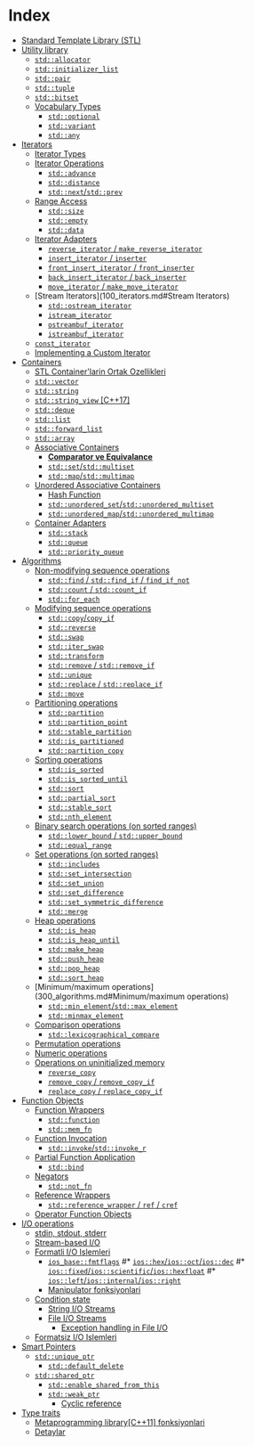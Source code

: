 # Index 

* [Standard Template Library (STL)](010_giris.md)
* [Utility library](020_utilities.md)
  * [`std::allocator`](020_utilities.md#stdallocator)
  * [`std::initializer_list`](020_utilities.md#stdinitializer_list)
  * [`std::pair`](020_utilities.md#stdpair)
  * [`std::tuple`](020_utilities.md#stdtuple)
  * [`std::bitset`](020_utilities.md#stdbitset)
  * [Vocabulary Types](020_utilities.md#vocabulary-types)
    * [`std::optional`](020_utilities.md#stdoptional)
    * [`std::variant`](020_utilities.md#stdvariant)
    * [`std::any`](020_utilities.md#stdany)
* [Iterators](100_iterators.md#Iterators)
  * [Iterator Types](100_iterators.md#iterator-types)
  * [Iterator Operations](100_iterators.md#iterator-operations)
    * [`std::advance`](100_iterators.md#stdadvance)
    * [`std::distance`](100_iterators.md#stddistance)
    * [`std::next`/`std::prev`](100_iterators.md#stdnextstdprev)
  * [Range Access](100_iterators.md#range-access)
    * [`std::size`](100_iterators.md#stdsize)
    * [`std::empty`](100_iterators.md#stdempty)
    * [`std::data`](100_iterators.md#stddata)
  * [Iterator Adapters](100_iterators.md#iterator-adapters)
    * [`reverse_iterator` / `make_reverse_iterator`](100_iterators.md#reverse_iterator--make_reverse_iterator)
    * [`insert_iterator` / `inserter`](100_iterators.md#insert_iterator--inserter)
    * [`front_insert_iterator` / `front_inserter`](100_iterators.md#front_insert_iterator--front_inserter)
    * [`back_insert_iterator` / `back_inserter`](100_iterators.md#back_insert_iterator--back_inserter)
    * [`move_iterator` / `make_move_iterator`](100_iterators.md#move_iterator--make_move_iterator)
  * [Stream Iterators](100_iterators.md#Stream Iterators)
    * [`std::ostream_iterator`](100_iterators.md#stdostream_iterator)
    * [`istream_iterator`](100_iterators.md#istream_iterator)
    * [`ostreambuf_iterator`](100_iterators.md#ostreambuf_iterator)
    * [`istreambuf_iterator`](100_iterators.md#istreambuf_iterator)
  * [`const_iterator`](100_iterators.md#const_iterator)
  * [Implementing a Custom Iterator](101_iterators_impl.md#implementing-a-custom-iterator)
* [Containers](200_containers.md#containers)
  * [STL Container'larin Ortak Ozellikleri](200_containers.md#stl-containerlarin-ortak-ozellikleri)
  <!-- 
    * [[SequenceContainer](https://en.cppreference.com/w/cpp/named_req/SequenceContainer)](210_sequence_containers.md#[SequenceContainer](https://en.cppreference.com/w/cpp/named_req/SequenceContainer))
    * [Requirements](210_sequence_containers.md#Requirements)
    * [Optional requirements](210_sequence_containers.md#Optional requirements)
    * [Sequence containers in the standard library](210_sequence_containers.md#Sequence containers in the standard library)
    * [Trade-offs / usage notes](210_sequence_containers.md#Trade-offs / usage notes)
  -->
  * [`std::vector`](211_vector.md)
  * [`std::string`](212_string.md)
  * [`std::string_view` [C++17]](213_string_view.md)
  * [`std::deque`](214_deque.md)
  * [`std::list`](215_list.md)
  * [`std::forward_list`](216_forward_list.md)
  * [`std::array`](217_array.md)
  * [Associative Containers](240_associative_containers.md)
    * [**Comparator ve Equivalance**  ](240_associative_containers.md#comparator-ve-equivalance)
    * [`std::set`/`std::multiset`](241_set.md)
    * [`std::map`/`std::multimap`](242_map.md)
  * [Unordered Associative Containers](250_unordered_associative_containers.md)
    * [Hash Function](250_unordered_associative_containers.md#hash-function)
    * [`std::unordered_set`/`std::unordered_multiset`](251_unordered_set.md)
    * [`std::unordered_map`/`std::unordered_multimap`](252_unordered_map.md)
  * [Container Adapters](280_container_adaptors.md#container-adapters)
    * [`std::stack`](281_stack.md#)
    * [`std::queue`](282_queue.md#)
    * [`std::priority_queue`](283_priority_queue.md#)
* [Algorithms](300_algorithms.md)
  * [Non-modifying sequence operations](300_algorithms.md#non-modifying-sequence-operations)
    * [`std::find` / `std::find_if` / `find_if_not`](300_algorithms.md#stdfind--stdfind_if--find_if_not)
    * [`std::count` / `std::count_if`](300_algorithms.md#stdcount--stdcount_if)
    * [`std::for_each`](300_algorithms.md#std::for_each)
  * [Modifying sequence operations](300_algorithms.md#modifying-sequence-operations)
    * [`std::copy`/`copy_if`](300_algorithms.md#std::copy`/`copy_if)
    * [`std::reverse`](300_algorithms.md#std::reverse)
    * [`std::swap`](300_algorithms.md#std::swap)
    * [`std::iter_swap`](300_algorithms.md#std::iter_swap)
    * [`std::transform`](300_algorithms.md#std::transform)
    * [`std::remove` / `std::remove_if`](300_algorithms.md#stdremove--stdremove_if)
    * [`std::unique`](300_algorithms.md#stdunique)
    * [`std::replace` / `std::replace_if`](300_algorithms.md#stdreplace--stdreplace_if)
    * [`std::move`](300_algorithms.md#stdmove)
  * [Partitioning operations](300_algorithms.md#partitioning-operations)
    * [`std::partition`](300_algorithms.md#stdpartition)
    * [`std::partition_point`](300_algorithms.md#stdpartition_point)
    * [`std::stable_partition`](300_algorithms.md#stdstable_partition)
    * [`std::is_partitioned`](300_algorithms.md#stdis_partitioned)
    * [`std::partition_copy`](300_algorithms.md#stdpartition_copy)
  * [Sorting operations](300_algorithms.md#sorting-operations)
    * [`std::is_sorted`](300_algorithms.md#stdis_sorted)
    * [`std::is_sorted_until`](300_algorithms.md#stdis_sorted_until)
    * [`std::sort`](300_algorithms.md#stdsort)
    * [`std::partial_sort`](300_algorithms.md#stdpartial_sort)
    * [`std::stable_sort`](300_algorithms.md#stdstable_sort)
    * [`std::nth_element`](300_algorithms.md#stdnth_element)
  * [Binary search operations (on sorted ranges)](300_algorithms.md#binary-search-operations-on-sorted-ranges)
    * [`std::lower_bound` / `std::upper_bound`](300_algorithms.md#stdlower_bound--stdupper_bound)
    * [`std::equal_range`](300_algorithms.md#stdequal_range)
  * [Set operations (on sorted ranges)](300_algorithms.md#set-operations-on-sorted-ranges)
    * [`std::includes`](300_algorithms.md#stdincludes)
    * [`std::set_intersection`](300_algorithms.md#stdset_intersection)
    * [`std::set_union`](300_algorithms.md#stdset_union)
    * [`std::set_difference`](300_algorithms.md#stdset_difference)
    * [`std::set_symmetric_difference`](300_algorithms.md#stdset_symmetric_difference)
    * [`std::merge`](300_algorithms.md#stdmerge)
  * [Heap operations](300_algorithms.md#heap-operations)
    * [`std::is_heap`](300_algorithms.md#stdis_heap)
    * [`std::is_heap_until`](300_algorithms.md#stdis_heap_until)
    * [`std::make_heap`](300_algorithms.md#stdmake_heap)
    * [`std::push_heap`](300_algorithms.md#stdpush_heap)
    * [`std::pop_heap`](300_algorithms.md#stdpop_heap)
    * [`std::sort_heap`](300_algorithms.md#stdsort_heap)
  * [Minimum/maximum operations](300_algorithms.md#Minimum/maximum operations)
    * [`std::min_element`/`std::max_element`](300_algorithms.md#stdmin_elementstdmax_element)
    * [`std::minmax_element`](300_algorithms.md#stdminmax_element)
  * [Comparison operations](300_algorithms.md#comparison-operations)
    * [`std::lexicographical_compare`](300_algorithms.md#stdlexicographical_compare)
  * [Permutation operations](300_algorithms.md#permutation-operations)
  * [Numeric operations](300_algorithms.md#numeric-operations)
  * [Operations on uninitialized memory](300_algorithms.md#operations-on-uninitialized-memory)
    * [`reverse_copy`](300_algorithms.md#reverse_copy)
    * [`remove_copy` / `remove_copy_if`](300_algorithms.md#remove_copy--remove_copy_if)
    * [`replace_copy` / `replace_copy_if`](300_algorithms.md#replace_copy--replace_copy_if)
* [Function Objects](400_function_objects.md#function-objects)
  * [Function Wrappers](400_function_objects.md#function-wrappers)
    * [`std::function`](400_function_objects.md#stdfunction)
    * [`std::mem_fn`](400_function_objects.md#stdmem_fn)
  * [Function Invocation](400_function_objects.md#function-invocation)
    * [`std::invoke`/`std::invoke_r`](400_function_objects.md#stdinvokestdinvoke_r)
  * [Partial Function Application](400_function_objects.md#partial-function-application)
    * [`std::bind`](400_function_objects.md#stdbind)
  * [Negators](400_function_objects.md#negators)
    * [`std::not_fn`](400_function_objects.md#stdnot_fn)
  * [Reference Wrappers](400_function_objects.md#reference-wrappers)
    * [`std::reference_wrapper` / `ref` / `cref`](400_function_objects.md#stdreference_wrapper--ref--cref)
  * [Operator Function Objects](400_function_objects.md#operator-function-objects)
* [I/O operations](500_io_operations.md)
  * [stdin, stdout, stderr](500_io_operations.md#stdin-stdout-stderr)
  * [Stream-based I/O](500_io_operations.md#stream-based-io)
  * [Formatli I/O Islemleri](500_io_operations.md#formatli-io-islemleri)
    * [`ios_base::fmtflags`](500_io_operations.md#ios_basefmtflags)
    #* [`ios::hex`/`ios::oct`/`ios::dec`](500_io_operations.md#ioshexiosoctiosdec)
    #* [`ios::fixed`/`ios::scientific`/`ios::hexfloat`](500_io_operations.md#iosfixediosscientificioshexfloat)
    #* [`ios::left`/`ios::internal`/`ios::right`](500_io_operations.md#iosleftiosinternaliosright)
    * [Manipulator fonksiyonlari](500_io_operations.md#manipulator-fonksiyonlari)
    <!-- * [`std::format` [C++20]](500_io_operations.md#stdformatc20) -->
  * [Condition state](500_io_operations.md#condition-state)
    * [String I/O Streams](500_io_operations.md#string-io-streams)
    * [File I/O Streams](500_io_operations.md#file-io-streams)
      * [ Exception handling in File I/O](500_io_operations.md#exception-handling-in-file-io)
  * [Formatsiz I/O Islemleri](500_io_operations.md#formatsiz-io-islemleri)
* [Smart Pointers](512_smart_pointers.md)
  * [`std::unique_ptr`](513_unique_ptr.md#stdunique_ptr)
    * [`std::default_delete`](513_unique_ptr.md#stddefault_delete)
  * [`std::shared_ptr`](514_shared_ptr.md#stdshared_ptr)
    * [`std::enable_shared_from_this`](514_shared_ptr.md#stdenable_shared_from_this)
    * [`std::weak_ptr`](514_shared_ptr.md#stdweak_ptr)
      * [Cyclic reference](514_shared_ptr.md#cyclic-reference)
* [Type traits](520_type_traits.md#type-traits)
  * [Metaprogramming library[C++11] fonksiyonlari](520_type_traits.md#metaprogramming-libraryc11-fonksiyonlari)
  * [Detaylar](521_type_traits_details.md#type-traits---detay)


<!-- 

* [Random Kutuphanesi](530_random.md#Random Kutuphanesi)
  * [Random number engines](530_random.md#Random number engines)
    * [`std::mt19937`](530_random.md#std::mt19937)
    * [seed degerini gercek rastgele sayi yapmak](530_random.md#seed degerini gercek rastgele sayi yapmak)
  * [Random number engine adaptors](530_random.md#Random number engine adaptors)
  * [Distribution](530_random.md#Distribution)
    * [Uniform Distribution](530_random.md#Uniform Distribution)
    * [Normal Distribution](530_random.md#Normal Distribution)
    * [Bernoulli Distribution](530_random.md#Bernoulli Distribution)
    * [Discrete Distribution](530_random.md#Discrete Distribution)
  * [Rastgele sayi uretimi ile ilgili algoritmalar](530_random.md#Rastgele sayi uretimi ile ilgili algoritmalar)
    * [`shuffle`](530_random.md#shuffle)
    * [`generate` / `generate_n`](530_random.md#generate` / `generate_n)
* [std::ratio](535_ratio.md#std::ratio)
    * [Member Objects](535_ratio.md#Member Objects)
    #* [`num` [static]](535_ratio.md#num` [static])
    #* [`den` [static]](535_ratio.md#den` [static])
    * [Types](535_ratio.md#Types)
    * [Arithmetic](535_ratio.md#Arithmetic)
    * [Comparison](535_ratio.md#Comparison)
* [Chrono Library](540_chrono.md#Chrono Library)
    * [`std::chrono::duration`](540_chrono.md#std::chrono::duration)
    #* [Member functions](540_chrono.md#Member functions)
    #* [Non-member functions](540_chrono.md#Non-member functions)
* [Vocabulary Types [C++17]](9999_notlar.md#Vocabulary Types [C++17])
  * [`std::optional`](9999_notlar.md#std::optional)
    * [`nullopt` ](9999_notlar.md#nullopt` )
    * [Bazi Kullanim Senaryolari](9999_notlar.md#Bazi Kullanim Senaryolari)
    * [`std::variant`](9999_notlar.md#std::variant)
9999_notlar.md:###* 
    #* [`std::monostate`](9999_notlar.md#std::monostate)
    * [`std::any`](9999_notlar.md#std::any)
    #* [Member functions](9999_notlar.md#Member functions)
    #* [Modifiers](9999_notlar.md#Modifiers)
    #* [Observers](9999_notlar.md#Observers)
    #* [Non-member functions](9999_notlar.md#Non-member functions)
* [Maximal Munch Rule](999_kavramlar.md#Maximal Munch Rule)
* [Most vexing parse](999_kavramlar.md#Most vexing parse)
* [AAA (almost always auto)](999_kavramlar.md#AAA (almost always auto))
* [call by value/reference](999_kavramlar.md#call by value/reference)
* [2's complement taktigi](999_kavramlar.md#2's complement taktigi)
  * [Scope Leakage](999_kavramlar.md#Scope Leakage)
* [as if rule](999_kavramlar.md#as if rule)
* [type-punning](999_kavramlar.md#type-punning)
* [static binding](999_kavramlar.md#static binding)
* [dynamic binding](999_kavramlar.md#dynamic binding)
* [name hiding](999_kavramlar.md#name hiding)
* [header only library](999_kavramlar.md#header only library)
* [data hiding](999_kavramlar.md#data hiding)
* [static initialization fiasco](999_kavramlar.md#static initialization fiasco)
* [RAII](999_kavramlar.md#RAII)
* [copy & swap idiom](999_kavramlar.md#copy & swap idiom)
* [NVRO](999_kavramlar.md#NVRO)
* [ABI](999_kavramlar.md#ABI)
* [first-class functions](999_kavramlar.md#first-class functions)
* [Allocator kavrami](999_kavramlar.md#Allocator kavrami)
* [Serialize/Deserialize](999_kavramlar.md#Serialize/Deserialize)
* [Copy on write](999_kavramlar.md#Copy on write)
* [Compile-time code selection](999_kavramlar.md#Compile-time code selection)
* [Remove-erase idiom](999_kavramlar.md#Remove-erase idiom)

-->